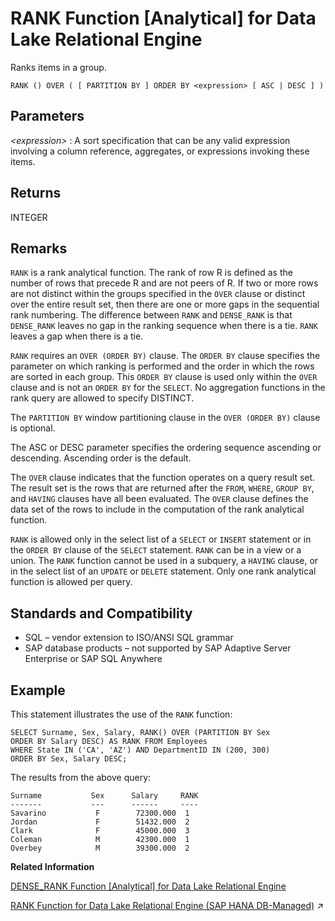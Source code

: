 <!-- loioa57337e084f21015aa46b31299b91d70 -->

# RANK Function \[Analytical\] for Data Lake Relational Engine

Ranks items in a group.



```
RANK () OVER ( [ PARTITION BY ] ORDER BY <expression> [ ASC | DESC ] )
```



<a name="loioa57337e084f21015aa46b31299b91d70__RANK_parm1"/>

## Parameters

 *<expression\>*
 :   A sort specification that can be any valid expression involving a column reference, aggregates, or expressions invoking these items.

 

<a name="loioa57337e084f21015aa46b31299b91d70__RANK_return1"/>

## Returns

INTEGER



<a name="loioa57337e084f21015aa46b31299b91d70__RANK_remarks1"/>

## Remarks

`RANK` is a rank analytical function. The rank of row R is defined as the number of rows that precede R and are not peers of R. If two or more rows are not distinct within the groups specified in the `OVER` clause or distinct over the entire result set, then there are one or more gaps in the sequential rank numbering. The difference between `RANK` and `DENSE_RANK` is that `DENSE_RANK` leaves no gap in the ranking sequence when there is a tie. `RANK` leaves a gap when there is a tie.

`RANK` requires an `OVER (ORDER BY)` clause. The `ORDER BY` clause specifies the parameter on which ranking is performed and the order in which the rows are sorted in each group. This `ORDER BY` clause is used only within the `OVER` clause and is not an `ORDER BY` for the `SELECT`. No aggregation functions in the rank query are allowed to specify DISTINCT.

The `PARTITION BY` window partitioning clause in the `OVER (ORDER BY)` clause is optional.

The ASC or DESC parameter specifies the ordering sequence ascending or descending. Ascending order is the default.

The `OVER` clause indicates that the function operates on a query result set. The result set is the rows that are returned after the `FROM`, `WHERE`, `GROUP BY`, and `HAVING` clauses have all been evaluated. The `OVER` clause defines the data set of the rows to include in the computation of the rank analytical function.

`RANK` is allowed only in the select list of a `SELECT` or `INSERT` statement or in the `ORDER BY` clause of the `SELECT` statement. `RANK` can be in a view or a union. The `RANK` function cannot be used in a subquery, a `HAVING` clause, or in the select list of an `UPDATE` or `DELETE` statement. Only one rank analytical function is allowed per query.



<a name="loioa57337e084f21015aa46b31299b91d70__RANK_standards1"/>

## Standards and Compatibility

-   SQL – vendor extension to ISO/ANSI SQL grammar
-   SAP database products – not supported by SAP Adaptive Server Enterprise or SAP SQL Anywhere



<a name="loioa57337e084f21015aa46b31299b91d70__RANK_example1"/>

## Example

This statement illustrates the use of the `RANK` function:

```
SELECT Surname, Sex, Salary, RANK() OVER (PARTITION BY Sex 
ORDER BY Salary DESC) AS RANK FROM Employees 
WHERE State IN ('CA', 'AZ') AND DepartmentID IN (200, 300)
ORDER BY Sex, Salary DESC;
```

The results from the above query:

```
Surname           Sex      Salary     RANK
-------           ---      ------     ----
Savarino           F        72300.000  1
Jordan             F        51432.000  2
Clark              F        45000.000  3
Coleman            M        42300.000  1
Overbey            M        39300.000  2
```

**Related Information**  


[DENSE\_RANK Function \[Analytical\] for Data Lake Relational Engine](dense-rank-function-analytical-for-data-lake-relational-engine-a54d078.md "Ranks items in a group.")

[RANK Function for Data Lake Relational Engine (SAP HANA DB-Managed)](https://help.sap.com/viewer/a898e08b84f21015969fa437e89860c8/2023_1_QRC/en-US/36d411cb841f42c792858d7cab19b626.html "Ranks items in a group.") :arrow_upper_right:

